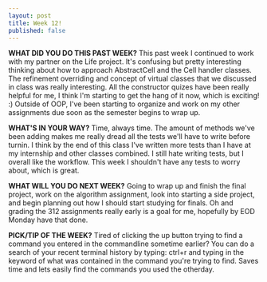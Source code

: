 ```yaml
---
layout: post
title: Week 12!
published: false
---
```



**WHAT DID YOU DO THIS PAST WEEK?** This past week I continued to work with my partner on the Life project. It's confusing but pretty interesting thinking about how to approach AbstractCell and the Cell handler classes. The refinement overriding and concept of virtual classes that we discussed in class was really interesting. All the constructor quizes have been really helpful for me, I think I'm starting to get the hang of it now, which is exciting! :) Outside of OOP, I've been starting to organize and work on my other assignments due soon as the semester begins to wrap up.

**WHAT'S IN YOUR WAY?** Time, always time. The amount of methods we've been adding makes me really dread all the tests we'll have to write before turnin. I think by the end of this class I've written more tests than I have at my internship and other classes combined. I still hate writing tests, but I overall like the workflow. This week I shouldn't have any tests to worry about, which is great.

**WHAT WILL YOU DO NEXT WEEK?** Going to wrap up and finish the final project, work on the algorithm assignment, look into starting a side project, and begin planning out how I should start studying for finals. Oh and grading the 312 assignments really early is a goal for me, hopefully by EOD Monday have that done.

**PICK/TIP OF THE WEEK?** Tired of clicking the up button trying to find a command you entered in the commandline sometime earlier? You can do a search of your recent terminal history by typing: ctrl+r and typing in the keyword of what was contained in the command you're trying to find. Saves time and lets easily find the commands you used the otherday. 

